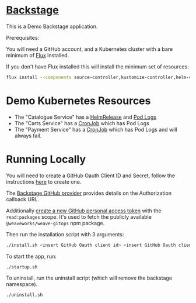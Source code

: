 # [Backstage](https://backstage.io)

This is a Demo Backstage application.

Prerequisites:

You will need a GitHub account, and a Kubernetes cluster with a bare minimum of [Flux](https://fluxcd.io/) installed.

If you don't have Flux installed this will install the minimum set of resources:
```sh
flux install --components source-controller,kustomize-controller,helm-controller
```

# Demo Kubernetes Resources

 * The "Catalogue Service" has a [HelmRelease](http://localhost:3000/catalog/default/component/catalogue-service) and [Pod Logs](http://localhost:3000/catalog/default/component/catalogue-service/kubernetes])
 * The "Carts Service" has a [CronJob](http://localhost:3000/catalog/default/component/carts-service/kubernetes) which has Pod Logs
 * The "Payment Service" has a [CronJob](http://localhost:3000/catalog/default/component/payments-service/kubernetes) which has Pod Logs and will always fail.

# Running Locally

You will need to create a GitHub Oauth Client ID and Secret, follow the instructions [here](https://docs.github.com/en/apps/oauth-apps/building-oauth-apps/creating-an-oauth-app) to create one.

The [Backstage GitHub provider](https://backstage.io/docs/auth/github/provider/) provides details on the Authorization callback URL.

Additionally [create a new GitHub personal access token](https://github.com/settings/tokens/new) with the `read:packages` scope. It's used to fetch the publicly available `@weaveworks/weave-gitops` npm package.

Then run the installation script with 3 arguments:

```sh
./install.sh <insert GitHub Oauth client id> <insert GitHub Oauth client secret> <insert GitHub personal access token>
```

To start the app, run:

```sh
./startup.sh
```

To uninstall, run the uninstall script (which will remove the backstage namespace).

```sh
./uninstall.sh
```
